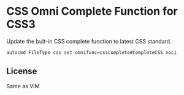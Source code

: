 CSS Omni Complete Function for CSS3
===================================

Update the bult-in CSS complete function to latest CSS standard.

    autocmd FileType css set omnifunc=csscomplete#CompleteCSS noci


License
-------

Same as VIM
